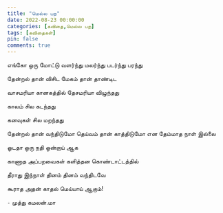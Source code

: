 ```yaml
---
title: "மெல்ல பற"
date: 2022-08-23 00:00:00
categories: [கவிதை,மெல்ல பற]
tags: [கவிதைகள்]
pin: false
comments: true
---
```

எங்கோ ஒரு மோட்டு வளர்ந்து மலர்ந்து படர்ந்து பரந்து

தேன்றல் தான் விசிட மேகம் தான் தாண்டிட

வாசமரியா கானகத்தில் தேசமரியா விழுந்தது


காலம் சில கடந்தது

கனவுகள் சில மறந்தது


தேன்றல் தான் வந்திடுமோ தெய்வம் தான் காத்திடுமோ என தேம்மாத நாள் இல்லை


ஓடதா ஒரு நதி ஒன்றாய் ஆக

காணாத அப்பறவைகள் களித்தன கொண்டாட்டத்தில்

தீராது இந்நாள் தினம் தினம் வந்திடவே

கூராத அதன் காதல் மெய்யாய் ஆகும்!



`-` முத்து கமலன்.மா
